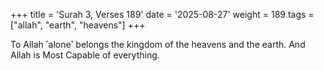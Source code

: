+++
title = 'Surah 3, Verses 189'
date = '2025-08-27'
weight = 189
tags = ["allah", "earth", "heavens"]
+++

To Allah ˹alone˺ belongs the kingdom of the heavens and the earth. And Allah is Most Capable of everything.